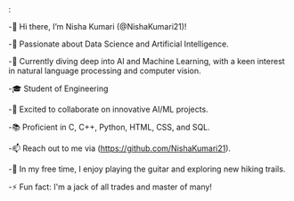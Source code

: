 :

-👋 Hi there, I’m Nisha Kumari (@NishaKumari21)!

-👀 Passionate about Data Science and Artificial Intelligence.

-🌱 Currently diving deep into AI and Machine Learning, with a keen interest in natural language processing and computer vision.

-🎓 Student of Engineering

-💞️ Excited to collaborate on innovative AI/ML projects.

-📚 Proficient in C, C++, Python, HTML, CSS, and SQL.

-📫 Reach out to me via (https://github.com/NishaKumari21).

-🎸 In my free time, I enjoy playing the guitar and exploring new hiking trails.

-⚡ Fun fact: I'm a jack of all trades and master of many!



<!---
NishaKumari21/NishaKumari21 is a ✨ special ✨ repository because its `README.md` (this file) appears on your GitHub profile.
You can click the Preview link to take a look at your changes.
--->
